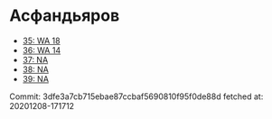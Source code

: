 # Асфандьяров
- [35: WA 18](35.md)
- [36: WA 14](36.md)
- [37: NA](37.md)
- [38: NA](38.md)
- [39: NA](39.md)

Commit: 3dfe3a7cb715ebae87ccbaf5690810f95f0de88d
 fetched at: 20201208-171712
